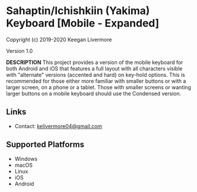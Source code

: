 Sahaptin/Ichishkiin (Yakima) Keyboard [Mobile - Expanded]
=====================

Copyright (c) 2019-2020 Keegan Livermore

Version 1.0

__DESCRIPTION__
This project provides a version of the mobile keyboard for both Android and iOS that features a full layout with all characters visible with "alternate" versions (accented and hard) on key-hold options. This is recommended for those either more familiar with smaller buttons or with a larger screen, on a phone or a tablet. Those with smaller screens or wanting larger buttons on a mobile keyboard should use the Condensed version.

Links
-----

 * Contact:  kelivermore04@gmail.com

Supported Platforms
-------------------
 * Windows
 * macOS
 * Linux
 * iOS
 * Android

 